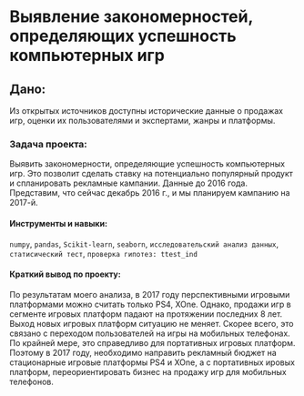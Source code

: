 # Выявление закономерностей, определяющих успешность компьютерных игр

## Дано:
Из открытых источников доступны исторические данные о продажах игр, оценки их пользователями и экспертами, жанры и платформы. 

### Задача проекта: 
Выявить закономерности, определяющие успешность компьютерных игр. Это позволит сделать ставку на потенциально популярный продукт и спланировать рекламные кампании. Данные до 2016 года. Представим, что сейчас декабрь 2016 г., и мы планируем кампанию на 2017-й.
 
#### Инструменты и навыки:
`numpy`, `pandas`, `Scikit-learn`, `seaborn`, `исследовательский анализ данных`, `статисический тест`, `проверка гипотез: ttest_ind`

#### Краткий вывод по проекту:
По результатам моего анализа, в 2017 году перспективными игровыми платформами можно считать только PS4, XOne. Однако, продажи игр в сегменте игровых платформ падают на протяжении последних 8 лет. Выход новых игровых платформ ситуацию не меняет. Скорее всего, это связано с переходом пользователей на игры на мобильных телефонах. По крайней мере, это справедливо для портативных игровых платформ. Поэтому в 2017 году, необходимо направить рекламный бюджет на стационарные игровые платформы PS4 и XOne, а с портативных ировых платформ, переориентировать бизнес на продажу игр для мобильных телефонов.